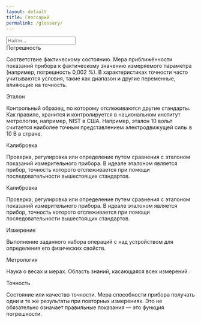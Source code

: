 ```yaml
---
layout: default
title: Глоссарий
permalink: /glossary/
---
```


<div class="container">
	<div class="row">
		<div class="col-12">
			<input type="text" class="term-search" autocomplete="off" placeholder="Найти...">
			<div class="term-title">Погрешность</div>
			<p class="term-desc">Соответствие фактическому состоянию. Мера приближённости показаний прибора к фактическому значению измеряемого параметра (например, погрешность 0,002 %). В характеристиках точности часто учитываются условия, такие как диапазон и другие переменные, влияющие на точность.</p>
			<div class="term-title">Эталон</div>
			<p class="term-desc">Контрольный образец, по которому отслеживаются другие стандарты. Как правило, хранится и контролируется в национальном институт метрологии, например, NIST в США. Например, эталон 10 вольт считается наиболее точным представлением электродвижущей силы в 10 В в стране.</p>		<div class="term-title">Калибровка</div>
			<p class="term-desc">Проверка, регулировка или определение путем сравнения с эталоном показаний измерительного прибора. В идеале эталоном является прибор, точность которого отслеживается при помощи последовательности вышестоящих стандартов.</p>	
			<div class="term-title">Калибровка</div>
			<p class="term-desc">Проверка, регулировка или определение путем сравнения с эталоном показаний измерительного прибора. В идеале эталоном является прибор, точность которого отслеживается при помощи последовательности вышестоящих стандартов.</p>
			<div class="term-title">Измерение</div>
			<p class="term-desc">Выполнение заданного набора операций с над устройством для определения его физических свойств.</p>	
			<div class="term-title">Метрология</div>
			<p class="term-desc">Наука о весах и мерах. Область знаний, касающаяся всех измерений.</p>	
			<div class="term-title">Точность</div>
			<p class="term-desc">Состояние или качество точности. Мера способности прибора получать одни и те же результаты при повторных измерениях. Это не обязательно означает правильные показания — это функция погрешности.</p>			
		</div>
	</div>
</div>
